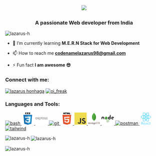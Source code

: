 <h1 align="center"><img src="https://readme-typing-svg.demolab.com/?font=Righteous&size=35&vCenter=true&width=500&height=70&duration=4000&lines=Hii+There!+✌;I'm+Lazarus+Honhaga!"/></h1>
<h3 align="center">A passionate Web developer from India</h3>

<p align="left"> <img src="https://komarev.com/ghpvc/?username=lazarus-h&label=Profile%20views&color=0e75b6&style=flat" alt="lazarus-h" /> </p>

- 🌱 I’m currently learning **M.E.R.N Stack for Web Development**

- 📫 How to reach me **codenamelazarus98@gmail.com**

- ⚡ Fun fact **I am awesome 😎**

<h3 align="left">Connect with me:</h3>
<p align="left">
<a href="https://fb.com/lazarus honhaga" target="blank"><img align="center" src="https://raw.githubusercontent.com/rahuldkjain/github-profile-readme-generator/master/src/images/icons/Social/facebook.svg" alt="lazarus honhaga" height="30" width="40" /></a>
<a href="https://instagram.com/oi_freak" target="blank"><img align="center" src="https://raw.githubusercontent.com/rahuldkjain/github-profile-readme-generator/master/src/images/icons/Social/instagram.svg" alt="oi_freak" height="30" width="40" /></a>
</p>

<h3 align="left">Languages and Tools:</h3>
<p align="left"> <a href="https://www.gnu.org/software/bash/" target="_blank" rel="noreferrer"> <img src="https://www.vectorlogo.zone/logos/gnu_bash/gnu_bash-icon.svg" alt="bash" width="40" height="40"/> </a> <a href="https://www.w3schools.com/css/" target="_blank" rel="noreferrer"> <img src="https://raw.githubusercontent.com/devicons/devicon/master/icons/css3/css3-original-wordmark.svg" alt="css3" width="40" height="40"/> </a> <a href="https://expressjs.com" target="_blank" rel="noreferrer"> <img src="https://raw.githubusercontent.com/devicons/devicon/master/icons/express/express-original-wordmark.svg" alt="express" width="40" height="40"/> </a> <a href="https://git-scm.com/" target="_blank" rel="noreferrer"> <img src="https://www.vectorlogo.zone/logos/git-scm/git-scm-icon.svg" alt="git" width="40" height="40"/> </a> <a href="https://www.w3.org/html/" target="_blank" rel="noreferrer"> <img src="https://raw.githubusercontent.com/devicons/devicon/master/icons/html5/html5-original-wordmark.svg" alt="html5" width="40" height="40"/> </a> <a href="https://developer.mozilla.org/en-US/docs/Web/JavaScript" target="_blank" rel="noreferrer"> <img src="https://raw.githubusercontent.com/devicons/devicon/master/icons/javascript/javascript-original.svg" alt="javascript" width="40" height="40"/> </a> <a href="https://www.mongodb.com/" target="_blank" rel="noreferrer"> <img src="https://raw.githubusercontent.com/devicons/devicon/master/icons/mongodb/mongodb-original-wordmark.svg" alt="mongodb" width="40" height="40"/> </a> <a href="https://nodejs.org" target="_blank" rel="noreferrer"> <img src="https://raw.githubusercontent.com/devicons/devicon/master/icons/nodejs/nodejs-original-wordmark.svg" alt="nodejs" width="40" height="40"/> </a> <a href="https://postman.com" target="_blank" rel="noreferrer"> <img src="https://www.vectorlogo.zone/logos/getpostman/getpostman-icon.svg" alt="postman" width="40" height="40"/> </a> <a href="https://reactjs.org/" target="_blank" rel="noreferrer"> <img src="https://raw.githubusercontent.com/devicons/devicon/master/icons/react/react-original-wordmark.svg" alt="react" width="40" height="40"/> </a> <a href="https://tailwindcss.com/" target="_blank" rel="noreferrer"> <img src="https://www.vectorlogo.zone/logos/tailwindcss/tailwindcss-icon.svg" alt="tailwind" width="40" height="40"/> </a> </p>

<p><img align="left" src="https://github-readme-stats.vercel.app/api/top-langs?username=lazarus-h&show_icons=true&locale=en&layout=compact" alt="lazarus-h" /></p>

<p>&nbsp;<img align="center" src="https://github-readme-stats.vercel.app/api?username=lazarus-h&show_icons=true&locale=en" alt="lazarus-h" /></p>

<p><img align="center" src="https://github-readme-streak-stats.herokuapp.com/?user=lazarus-h&" alt="lazarus-h" /></p>

